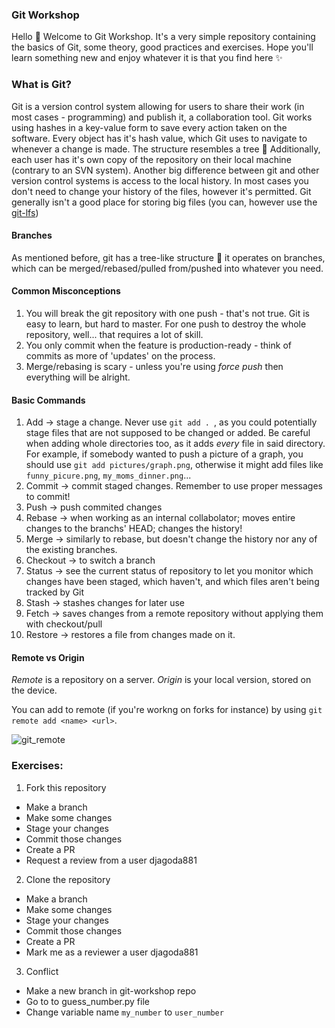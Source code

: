 ### Git Workshop
Hello 👋
Welcome to Git Workshop. It's a very simple repository containing the basics of Git, some theory, good practices and exercises.
Hope you'll learn something new and enjoy whatever it is that you find here ✨

### What is Git?
Git is a version control system allowing for users to share their work (in most cases - programming) and publish it, a collaboration tool.
Git works using hashes in a key-value form to save every action taken on the software. Every object has it's hash value, which Git uses to navigate to whenever a change is made.
The structure resembles a tree 🌳 Additionally, each user has it's own copy of the repository on their local machine (contrary to an SVN system).
Another big difference between git and other version control systems is access to the local history. In most cases you don't need to change your history of the files, however
it's permitted.
Git generally isn't a good place for storing big files (you can, however use the [git-lfs](https://git-lfs.github.com/))

#### Branches
As mentioned before, git has a tree-like structure 🌳 it operates on branches, which can be merged/rebased/pulled from/pushed into whatever you need.

#### Common Misconceptions
1. You will break the git repository with one push - that's not true. Git is easy to learn, but hard to master. For one push to destroy the whole repository, well... that requires a lot of skill.
2. You only commit when the feature is production-ready - think of commits as more of 'updates' on the process.
3. Merge/rebasing is scary - unless you're using *force push* then everything will be alright.

#### Basic Commands
1. Add -> stage a change. Never use `git add . `, as you could potentially stage files that are not supposed to be changed or added. Be careful when adding whole directories too, as it adds *every* file in said directory. For example, if somebody wanted to push a picture of a graph, you should use `git add pictures/graph.png`, otherwise it might add files like `funny_picure.png`, `my_moms_dinner.png`...
2. Commit -> commit staged changes. Remember to use proper messages to commit!
3. Push -> push commited changes
4. Rebase -> when working as an internal collabolator; moves entire changes to the branchs' HEAD; changes the history!
5. Merge -> similarly to rebase, but doesn't change the history nor any of the existing branches.
6. Checkout -> to switch a branch
7. Status -> see the current status of repository to let you monitor which changes have been staged, which haven't, and which files aren't being tracked by Git
8. Stash -> stashes changes for later use
9. Fetch -> saves changes from a remote repository without applying them with checkout/pull
10. Restore -> restores a file from changes made on it.

#### Remote vs Origin
*Remote* is a repository on a server.
*Origin* is your local version, stored on the device.

You can add to remote (if you're workng on forks for instance) by using `git remote add <name> <url>`.

![git_remote](remote.png)

### Exercises:
1. Fork this repository
  * Make a branch
  * Make some changes
  * Stage your changes 
  * Commit those changes
  * Create a PR
  * Request a review from a user djagoda881

2. Clone the repository
  * Make a branch
  * Make some changes
  * Stage your changes 
  * Commit those changes
  * Create a PR
  * Mark me as a reviewer a user djagoda881

3. Conflict 
  * Make a new branch in git-workshop repo
  * Go to to guess_number.py file
  * Change variable name `my_number` to `user_number`